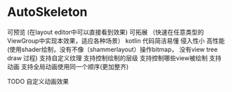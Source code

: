 AutoSkeleton
===============

可预览 (在layout editor中可以直接看到效果)
可拓展 （快速在任意类型的ViewGroup中实现本效果，适应各种场景）
kotlin 
代码简洁易懂
侵入性小
高性能 (使用shader绘制，没有不像（shammerlayout）操作bitmap， 没有view tree draw 过程)
支持自定义纹理
支持控制绘制的层级
支持控制哪些view被绘制
支持动画
支持全局动画使用同一个顺序(更加整齐)

TODO
自定义动画效果